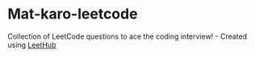 # Mat-karo-leetcode
Collection of LeetCode questions to ace the coding interview! - Created using [LeetHub](https://github.com/QasimWani/LeetHub)
